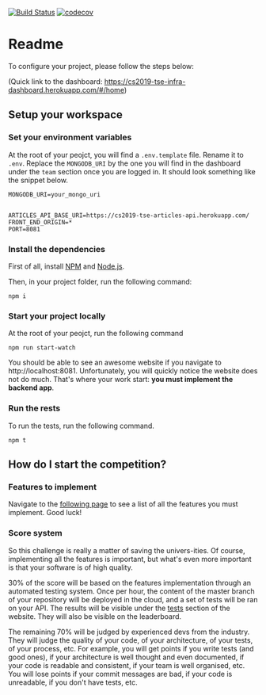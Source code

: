 [![Build Status](https://travis-ci.com/Aboisier/cs2019-Black-Perl.svg?token=vuBsBM3yD6PMvt3zwT9s&branch=master)](https://travis-ci.com/Aboisier/cs2019-Black-Perl)
[![codecov](https://codecov.io/gh/Aboisier/cs2019-Black-Perl/branch/master/graph/badge.svg?token=gzeYOoEUNg)](https://codecov.io/gh/Aboisier/cs2019-Black-Perl)

# Readme

To configure your project, please follow the steps below:

(Quick link to the dashboard: https://cs2019-tse-infra-dashboard.herokuapp.com/#/home)

## Setup your workspace

### Set your environment variables

At the root of your peojct, you will find a `.env.template` file. Rename it to `.env`. Replace the `MONGODB_URI` by the one you will find in the dashboard under the `team` section once you are logged in. It should look something like the snippet below.

```
MONGODB_URI=your_mongo_uri


ARTICLES_API_BASE_URI=https://cs2019-tse-articles-api.herokuapp.com/
FRONT_END_ORIGIN=*
PORT=8081
```

### Install the dependencies

First of all, install [NPM](https://www.npmjs.com/get-npm) and [Node.js](https://nodejs.org/en/download/).

Then, in your project folder, run the following command:

```
npm i
```

### Start your project locally

At the root of your peojct, run the following command

```
npm run start-watch
```

You should be able to see an awesome website if you navigate to http://localhost:8081. Unfortunately, you will quickly notice the website does not do much. That's where your work start: **you must implement the backend app**.

### Run the rests

To run the tests, run the following command.

```
npm t
```

## How do I start the competition?

### Features to implement

Navigate to the [following page](https://cs2019-tse-infra-dashboard.herokuapp.com/#/tasks) to see a list of all the features you must implement. Good luck!

### Score system

So this challenge is really a matter of saving the univers-ities. Of course, implementing all the features is important, but what's even more important is that your software is of high quality. 

30% of the score will be based on the features implementation through an automated testing system. Once per hour, the content of the master branch of your repository will be deployed in the cloud, and a set of tests will be ran on your API. The results will be visible under the [tests](https://cs2019-tse-infra-dashboard.herokuapp.com/#/team) section of the website. They will also be visible on the leaderboard.

The remaining 70% will be judged by experienced devs from the industry. They will judge the quality of your code, of your architecture, of your tests, of your process, etc. For example, you will get points if you write tests (and good ones), if your architecture is well thought and even documented, if your code is readable and consistent, if your team is well organised, etc. You will lose points if your commit messages are bad, if your code is unreadable, if you don't have tests, etc.
